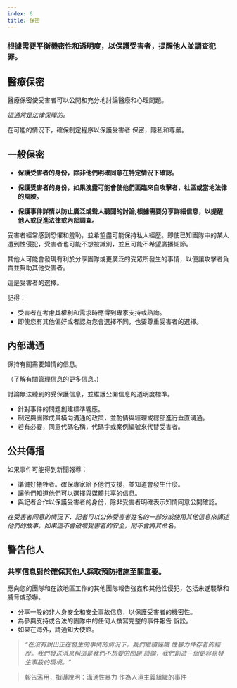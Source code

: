 ```yaml
---
index: 6
title: 保密
---
```

### 根據需要平衡機密性和透明度，以保護受害者，提醒他人並調查犯罪。

## 醫療保密

醫療保密使受害者可以公開和充分地討論醫療和心理問題。

*這通常是法律保障的。*


在可能的情況下，確保制定程序以保護受害者
保密，隱私和尊嚴。

## 一般保密

* **保護受害者的身份，除非他們明確同意在特定情況下確認。**

* **保護受害者的身份，如果洩露可能會使他們面臨來自攻擊者，社區或當地法律的風險。**

* **保護事件詳情以防止廣泛或聳人聽聞的討論;根據需要分享詳細信息，以提醒他人或促進法律或內部調查。**

受害者經常感到恐懼和羞恥，並希望盡可能保持私人經歷。即使已知團隊中的某人遭到性侵犯，受害者也可能不想被識別，並且可能不希望廣播細節。

其他人可能會發現有利於分享團隊或更廣泛的受眾所發生的事情，以便讓攻擊者負責並幫助其他受害者。

這是受害者的選擇。

記得：

*   受害者在考慮其權利和需求時應得到專家支持或諮詢。
*   即使您有其他偏好或者認為您會選擇不同，也要尊重受害者的選擇。

## 內部溝通

保持有關需要知情的信息。

（了解有關[管理信息](umbrella://information/managing-information)的更多信息。)

討論無法聽到的受保護信息，並維護公開信息的透明度標準。

*   針對事件的問題創建標準響應。
*   制定與團隊成員橫向溝通的政策，並酌情與經理或總部進行垂直溝通。
*   若有必要，同意代碼名稱，代碼字或案例編號來代替受害者。

## 公共傳播

如果事件可能得到新聞報導：

*   準備好犧牲者。確保專家給予他們支援，並知道會發生什麼。
*   讓他們知道他們可以選擇與媒體共享的信息。
*  與記者合作以保護受害者的身份，除非受害者明確表示知情同意公開確認。

*在受害者同意的情況下，記者可以公佈受害者姓名的一部分或使用其他信息來講述他們的故事，如果這不會破壞受害者的安全，則不會將其命名。*

## 警告他人

### 共享信息對於確保其他人採取預防措施至關重要。

應向您的團隊和在該地區工作的其他團隊報告強姦和其他性侵犯，包括未遂襲擊和威脅或恐嚇。

*   分享一般的非人身安全和安全事故信息，以保護受害者的機密性。
*   為參與支持或合法的團隊中的任何人撰寫完整的事件報告
訴訟。
*   如果在海外，請通知大使館。

> *“在沒有說出正在發生的事情的情況下，我們繼續誣衊
性暴力倖存者的經歷。我們發送消息稱這是我們不想要的問題
談論，我們創造一個更容易發生事故的環境。“*

>報告濫用，指導說明：溝通性暴力
作為人道主義組織的事件